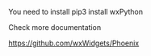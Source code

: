 You need to install
    pip3 install wxPython

Check more documentation

https://github.com/wxWidgets/Phoenix
